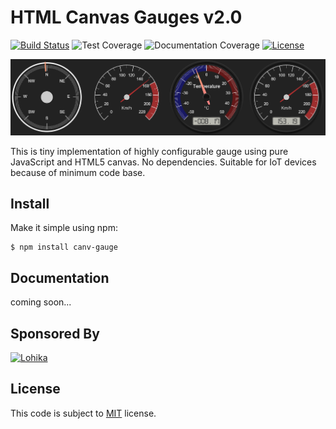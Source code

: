 # HTML Canvas Gauges v2.0

[![Build Status](https://travis-ci.org/Mikhus/canv-gauge.svg?branch=v2.0.0)](https://travis-ci.org/Mikhus/canv-gauge) ![Test Coverage](https://rawgit.com/Mikhus/canv-gauge/v2.0.0/test-coverage.svg) ![Documentation Coverage](https://rawgit.com/Mikhus/canv-gauge/v2.0.0/docs-coverage.svg) [![License](https://img.shields.io/badge/license-MIT-blue.svg)](https://raw.githubusercontent.com/Mikhus/canv-gauge/v2.0.0/LICENSE)

[![Canvas Gauges](https://raw.githubusercontent.com/Mikhus/blob/master/gauges.png)](https://rawgit.com/Mikhus/canv-gauge/v2.0.0/examples/component.html)

This is tiny implementation of highly configurable gauge using pure JavaScript and HTML5 canvas.
No dependencies. Suitable for IoT devices because of minimum code base.

## Install

Make it simple using npm:

    $ npm install canv-gauge

## Documentation

coming soon...

## Sponsored By

[![Lohika](http://www.lohika.com/wp-content/themes/gridalicious/images/lohika_full.svg)](http://www.lohika.com/)

## License

This code is subject to [MIT](https://raw.githubusercontent.com/Mikhus/canv-gauge/v2.0.0/LICENSE) license.
